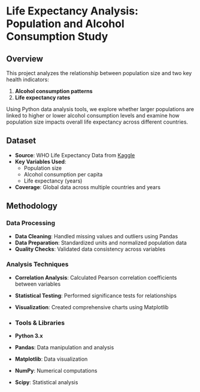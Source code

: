 # Life Expectancy Analysis: Population and Alcohol Consumption Study

## Overview

This project analyzes the relationship between population size and two key health indicators:

1. **Alcohol consumption patterns**
2. **Life expectancy rates**

Using Python data analysis tools, we explore whether larger populations are linked to higher or lower alcohol consumption levels and examine how population size impacts overall life expectancy across different countries.

## Dataset

- **Source**: WHO Life Expectancy Data from [Kaggle](https://www.kaggle.com/datasets/kumarajarshi/life-expectancy-who)
- **Key Variables Used**: 
  - Population size
  - Alcohol consumption per capita
  - Life expectancy (years)
- **Coverage**: Global data across multiple countries and years

## Methodology

### Data Processing
- **Data Cleaning**: Handled missing values and outliers using Pandas
- **Data Preparation**: Standardized units and normalized population data
- **Quality Checks**: Validated data consistency across variables

### Analysis Techniques
- **Correlation Analysis**: Calculated Pearson correlation coefficients between variables
- **Statistical Testing**: Performed significance tests for relationships
- **Visualization**: Created comprehensive charts using Matplotlib

- ### Tools & Libraries
- **Python 3.x**
- **Pandas**: Data manipulation and analysis
- **Matplotlib**: Data visualization
- **NumPy**: Numerical computations
- **Scipy**: Statistical analysis

  



   
